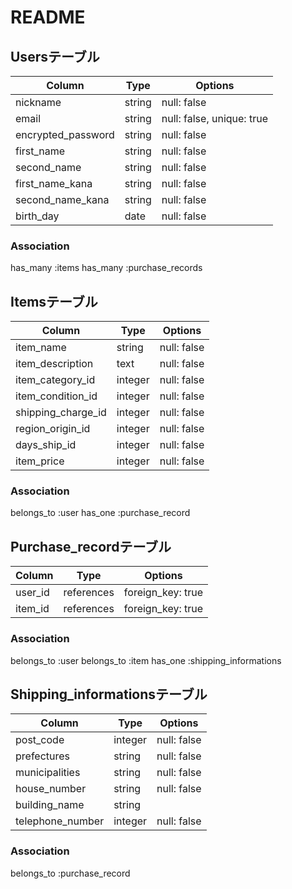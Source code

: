 # README

## Usersテーブル

| Column             | Type   | Options                   |
| ------------------ | ------ | ------------------------- |
| nickname           | string | null: false               |
| email              | string | null: false, unique: true |
| encrypted_password | string | null: false               |
| first_name         | string | null: false               |
| second_name        | string | null: false               |
| first_name_kana    | string | null: false               |
| second_name_kana   | string | null: false               |
| birth_day          | date   | null: false               |

### Association
has_many :items
has_many :purchase_records


## Itemsテーブル

| Column             | Type    | Options     |
| ------------------ | ------- | ----------- |
| item_name          | string  | null: false |
| item_description   | text    | null: false |
| item_category_id   | integer | null: false |
| item_condition_id  | integer | null: false |
| shipping_charge_id | integer | null: false |
| region_origin_id   | integer | null: false |
| days_ship_id       | integer | null: false |
| item_price         | integer | null: false |

### Association
belongs_to :user
has_one :purchase_record


## Purchase_recordテーブル

| Column  | Type       | Options     |
| ------- | ---------- | ----------- |
| user_id | references | foreign_key: true |
| item_id | references | foreign_key: true |

### Association
belongs_to :user
belongs_to :item
has_one :shipping_informations


## Shipping_informationsテーブル

| Column           | Type    | Options     |
| ---------------- | ------- | ----------- |
| post_code        | integer | null: false |
| prefectures      | string  | null: false |
| municipalities   | string  | null: false |
| house_number     | string  | null: false |
| building_name    | string  |             |
| telephone_number | integer | null: false |

### Association
belongs_to :purchase_record
